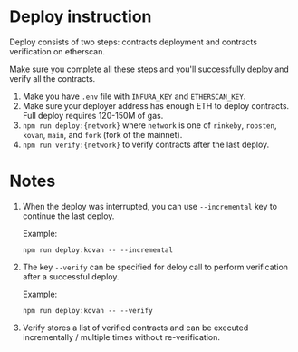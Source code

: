 # Deploy instruction

Deploy consists of two steps: contracts deployment and contracts verification on etherscan.

Make sure you complete all these steps and you'll successfully deploy and verify all the contracts.

1. Make you have `.env` file with `INFURA_KEY` and `ETHERSCAN_KEY`.
2. Make sure your deployer address has enough ETH to deploy contracts. Full deploy requires 120-150M of gas.
3. `npm run deploy:{network}` where `network` is one of `rinkeby`, `ropsten`, `kovan`, `main`, and `fork` (fork of the mainnet).
4. `npm run verify:{network}` to verify contracts after the last deploy.

# Notes

1. When the deploy was interrupted, you can use `--incremental` key to continue the last deploy.

    Example:    
    ```
    npm run deploy:kovan -- --incremental
    ```
2. The key `--verify` can be specified for deloy call to perform verification after a successful deploy.

    Example:
    ```
    npm run deploy:kovan -- --verify
    ```

3. Verify stores a list of verified contracts and can be executed incrementally / multiple times without re-verification.
